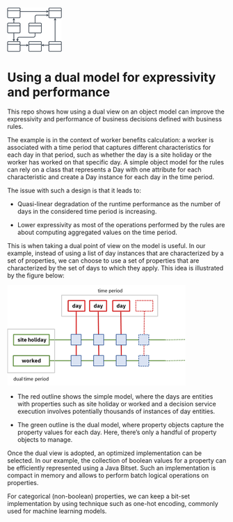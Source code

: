 ![](./doc/model.png) 

# Using a dual model for expressivity and performance 

This repo shows how using a dual view on an object model can improve the expressivity and performance of business decisions defined with business rules.

The example is in the context of worker benefits calculation: a worker is associated with a time period that captures different characteristics for each day in that period, such as whether the day is a site holiday or the worker has worked on that specific day. A simple object model for the rules can rely on a class that represents a Day with one attribute for each characteristic and create a Day instance for each day in the time period.

The issue with such a design is that it leads to:

- Quasi-linear degradation of the runtime performance as the number of days in the considered time period is increasing.

- Lower expressivity as most of the operations performed by the rules are about computing aggregated values on the time period.

This is when taking a dual point of view on the model is useful. In our example, instead of using a list of day instances that are characterized by a set of properties, we can choose to use a set of properties that are characterized by the set of days to which they apply. This idea is illustrated by the figure below:

![](./doc/model-duality.png)

- The red outline shows the simple model, where the days are entities with properties such as site holiday or worked and a decision service execution involves potentially thousands of instances of day entities. 

- The green outline is the dual model, where property objects capture the property values for each day. Here, there’s only a handful of property objects to manage.
 
Once the dual view is adopted, an optimized implementation can be selected. In our example, the collection of boolean values for a property can be efficiently represented using a Java Bitset. Such an implementation is compact in memory and allows to perform batch logical operations on properties.

For categorical (non-boolean) properties, we can keep a bit-set implementation by using technique such as one-hot encoding, commonly used for machine learning models.
